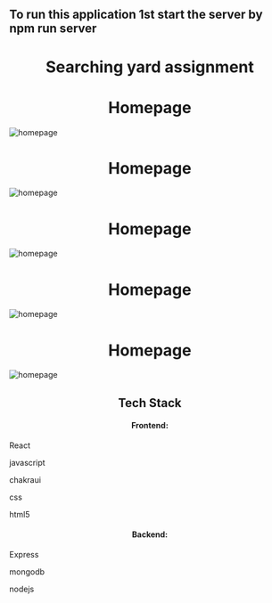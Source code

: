 

## To run this application 1st start the server  by npm run server

<h1 align="center">Searching yard assignment</h1>

<h1 align="center">Homepage</h1>
<img src="https://imgur.com/Q26J4DX" alt="homepage" />
<h1 align="center">Homepage</h1>
<img src="https://imgur.com/c0zerhx" alt="homepage" />
<h1 align="center">Homepage</h1>
<img src="https://imgur.com/elKEosW" alt="homepage" />
<h1 align="center">Homepage</h1>
<img src="https://imgur.com/eh9hIYj" alt="homepage" />
<h1 align="center">Homepage</h1>
<img src="https://imgur.com/5VW8tPz" alt="homepage" />



<h2 align="center">Tech Stack</h2>


<h4 align="center">Frontend:</h4>
<p align="center">
  <p> React </p>
  <p> javascript </p>
  <p> chakraui </p>
  <p> css </p>
  <p> html5 </p>
</p>

<h4 align="center">Backend:</h4>
<p align="center">
  <p> Express </p>
  <p> mongodb </p>
  <p> nodejs </p>
  
</p>
